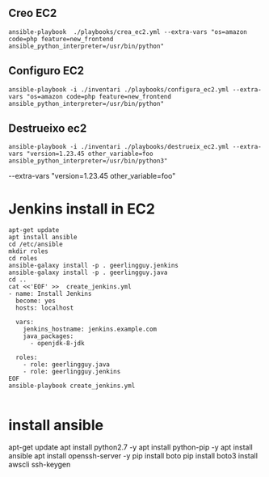 
## Creo EC2
```
ansible-playbook  ./playbooks/crea_ec2.yml --extra-vars "os=amazon code=php feature=new_frontend ansible_python_interpreter=/usr/bin/python"
```

## Configuro EC2
```
ansible-playbook -i ./inventari ./playbooks/configura_ec2.yml --extra-vars "os=amazon code=php feature=new_frontend ansible_python_interpreter=/usr/bin/python"
```

## Destrueixo ec2
```
ansible-playbook -i ./inventari ./playbooks/destrueix_ec2.yml --extra-vars "version=1.23.45 other_variable=foo ansible_python_interpreter=/usr/bin/python3"
```
--extra-vars "version=1.23.45 other_variable=foo"

# Jenkins install in EC2

```
apt-get update
apt install ansible
cd /etc/ansible
mkdir roles
cd roles
ansible-galaxy install -p . geerlingguy.jenkins
ansible-galaxy install -p . geerlingguy.java
cd ..
cat <<'EOF' >>  create_jenkins.yml
- name: Install Jenkins
  become: yes
  hosts: localhost
  
  vars:
    jenkins_hostname: jenkins.example.com
    java_packages:
      - openjdk-8-jdk

  roles:
    - role: geerlingguy.java
    - role: geerlingguy.jenkins
EOF
ansible-playbook create_jenkins.yml


```

# install ansible

apt-get update
apt install python2.7 -y
apt install python-pip -y
apt install ansible
apt install openssh-server -y
pip install boto
pip install boto3
install awscli
ssh-keygen